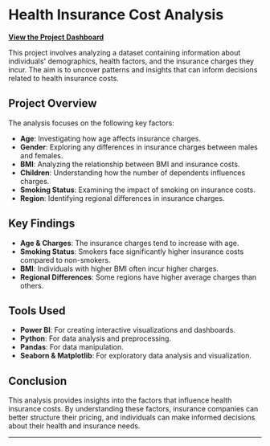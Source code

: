 # Health Insurance Cost Analysis

[**View the Project Dashboard**](https://app.powerbi.com/groups/me/dashboards/a9182ee5-1dc4-482e-8370-a8b3055d6067?experience=power-bi)

This project involves analyzing a dataset containing information about individuals' demographics, health factors, and the insurance charges they incur. The aim is to uncover patterns and insights that can inform decisions related to health insurance costs.

## Project Overview

The analysis focuses on the following key factors:
- **Age**: Investigating how age affects insurance charges.
- **Gender**: Exploring any differences in insurance charges between males and females.
- **BMI**: Analyzing the relationship between BMI and insurance costs.
- **Children**: Understanding how the number of dependents influences charges.
- **Smoking Status**: Examining the impact of smoking on insurance costs.
- **Region**: Identifying regional differences in insurance charges.

## Key Findings

- **Age & Charges**: The insurance charges tend to increase with age.
- **Smoking Status**: Smokers face significantly higher insurance costs compared to non-smokers.
- **BMI**: Individuals with higher BMI often incur higher charges.
- **Regional Differences**: Some regions have higher average charges than others.

## Tools Used

- **Power BI**: For creating interactive visualizations and dashboards.
- **Python**: For data analysis and preprocessing.
- **Pandas**: For data manipulation.
- **Seaborn & Matplotlib**: For exploratory data analysis and visualization.

## Conclusion

This analysis provides insights into the factors that influence health insurance costs. By understanding these factors, insurance companies can better structure their pricing, and individuals can make informed decisions about their health and insurance needs.

---
